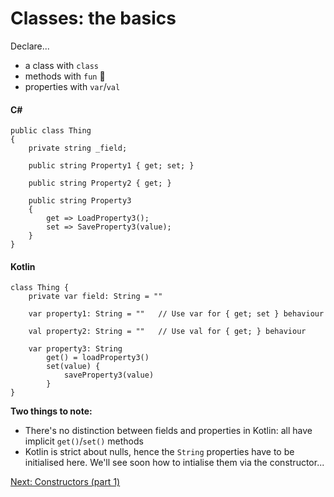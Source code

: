 # Classes: the basics
Declare...
* a class with `class`
* methods with `fun` 🥳
* properties with `var`/`val`

#### C#
```
public class Thing
{
    private string _field;

    public string Property1 { get; set; }

    public string Property2 { get; }

    public string Property3
    {
        get => LoadProperty3();
	    set => SaveProperty3(value);
	}
}
```

#### Kotlin
```
class Thing {
    private var field: String = ""

    var property1: String = ""   // Use var for { get; set } behaviour

    val property2: String = ""   // Use val for { get; } behaviour

    var property3: String
        get() = loadProperty3()
        set(value) {
            saveProperty3(value)
		}
}
```

**Two things to note:**
* There's no distinction between fields and properties in Kotlin: all have implicit `get()`/`set()` methods
* Kotlin is strict about nulls, hence the `String` properties have to be initialised here. We'll see soon how to intialise them via the constructor...

[Next: Constructors (part 1)](03-02-constructors-part-1.md)
